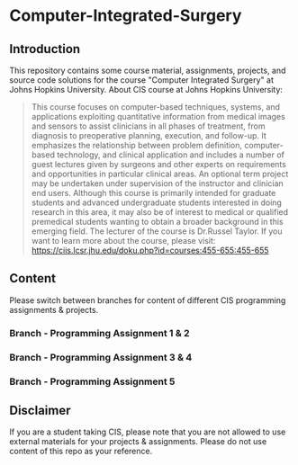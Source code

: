 # Computer-Integrated-Surgery
## Introduction
This repository contains some course material, assignments, projects, and source code solutions for the course "Computer Integrated Surgery" at Johns Hopkins University. 
About CIS course at Johns Hopkins University:
> This course focuses on computer-based techniques, systems, and applications exploiting quantitative information from medical images and sensors to assist clinicians in all phases of treatment, from diagnosis to preoperative planning, execution, and follow-up. It emphasizes the relationship between problem definition, computer-based technology, and clinical application and includes a number of guest lectures given by surgeons and other experts on requirements and opportunities in particular clinical areas. An optional term project may be undertaken under supervision of the instructor and clinician end users. Although this course is primarily intended for graduate students and advanced undergraduate students interested in doing research in this area, it may also be of interest to medical or qualified premedical students wanting to obtain a broader background in this emerging field.
The lecturer of the course is Dr.Russel Taylor. If you want to learn more about the course, please visit: https://ciis.lcsr.jhu.edu/doku.php?id=courses:455-655:455-655

## Content
Please switch between branches for content of different CIS programming assignments & projects.
### Branch - Programming Assignment 1 & 2 

### Branch - Programming Assignment 3 & 4

### Branch - Programming Assignment 5

## Disclaimer
If you are a student taking CIS, please note that you are not allowed to use external materials for your projects & assignments. Please do not use content of this repo as your reference.
